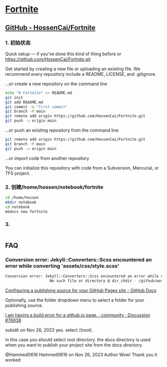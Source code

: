 # [Fortnite](https://hossencai.github.io/Fortnite/)

## [GitHub - HossenCai/Fortnite](https://github.com/HossenCai/Fortnite)

### 1. 初始状态

Quick setup — if you’ve done this kind of thing before or https://github.com/HossenCai/Fortnite.git

Get started by creating a new file or uploading an existing file. We recommend every repository include a README, LICENSE, and .gitignore.

…or create a new repository on the command line

```bash
echo "# Fortnite" >> README.md
git init
git add README.md
git commit -m "first commit"
git branch -M main
git remote add origin https://github.com/HossenCai/Fortnite.git
git push -u origin main
```

…or push an existing repository from the command line

```bash
git remote add origin https://github.com/HossenCai/Fortnite.git
git branch -M main
git push -u origin main
```

…or import code from another repository

You can initialize this repository with code from a Subversion, Mercurial, or TFS project.

### 2. 创建/home/hossen/notebook/fortnite

```bash
cd /home/hossen
mkdir notebook
cd notebook
mkdocs new fortnite
```

### 3. 

```bash

```

## FAQ

### Conversion error: Jekyll::Converters::Scss encountered an error while converting 'assets/css/style.scss'

```bash
Conversion error: Jekyll::Converters::Scss encountered an error while converting 'assets/css/style.scss':
                    No such file or directory @ dir_chdir - /github/workspace/docs
```

[Configuring a publishing source for your GitHub Pages site - GitHub Docs](https://docs.github.com/en/pages/getting-started-with-github-pages/configuring-a-publishing-source-for-your-github-pages-site)

Optionally, use the folder dropdown menu to select a folder for your publishing source.

[I am having a build error for a github.io page. · community · Discussion #76938](https://github.com/orgs/community/discussions/76938)

subidit on Nov 26, 2023
yes. select /(root) .

in this case you should select root directory. the docs directory is used when you want to publish your project site from the docs directory.

@Hammed0616 Hammed0616
on Nov 26, 2023
Author
Wow! Thank you it worked
